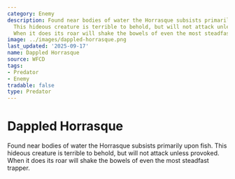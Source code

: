 ```yaml
---
category: Enemy
description: Found near bodies of water the Horrasque subsists primarily upon fish.
  This hideous creature is terrible to behold, but will not attack unless provoked.
  When it does its roar will shake the bowels of even the most steadfast trapper.
image: ../images/dappled-horrasque.png
last_updated: '2025-09-17'
name: Dappled Horrasque
source: WFCD
tags:
- Predator
- Enemy
tradable: false
type: Predator
---
```


# Dappled Horrasque

Found near bodies of water the Horrasque subsists primarily upon fish. This hideous creature is terrible to behold, but will not attack unless provoked. When it does its roar will shake the bowels of even the most steadfast trapper.

